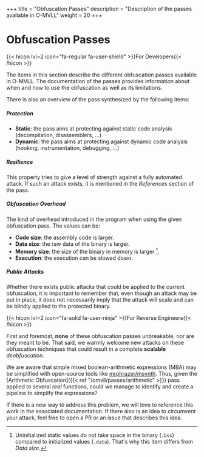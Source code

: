 +++
title       = "Obfuscation Passes"
description = "Description of the passes available in O-MVLL"
weight      = 20
+++

# Obfuscation Passes

{{< hicon lvl=2 icon="fa-regular fa-user-shield" >}}For Developers{{< /hicon >}}

The items in this section describe the different obfuscation passes available in O-MVLL.
The documentation of the passes provides information about when and how to use the obfuscation as well as
its limitations.

There is also an overview of the pass synthesized by the following items:

##### Protection

- **Static**: the pass aims at protecting against static code analysis (decompilation, disassemblers, ...)
- **Dynamic**: the pass aims at protecting against dynamic code analysis (hooking, instrumentation, debugging, ...)

##### Resilience

This property tries to give a level of strength against a fully automated attack. If such an attack exists,
it is mentioned in the *References* section of the pass.

##### Obfuscation Overhead

The kind of overhead introduced in the program when using the given obfuscation pass. The values can be:

- **Code size**: the assembly code is larger.
- **Data size**: the raw data of the binary is larger.
- **Memory size**: the size of the binary in memory is larger [^bss_vs_data].
- **Execution**: the execution can be slowed down.

##### Public Attacks

Whether there exists public attacks that could be applied to the current obfuscation, it is important to remember
that, even though an attack may be put in place, it does not necessarily imply that
the attack will scale and can be blindly applied to the protected binary.

{{< hicon lvl=2 icon="fa-solid fa-user-ninja" >}}For Reverse Engineers{{< /hicon >}}

First and foremost, **none** of these obfuscation passes unbreakable, nor are they meant to be.
That said, we warmly welcome new attacks on these obfuscation techniques that could result in a complete **scalable** *deobfuscation*.

We are aware that simple mixed boolean-arithmetic expressions (MBA) may be simplified with open-source
tools like [mrphrazer/msynth](https://github.com/mrphrazer/msynth). Thus,
given the [Arithmetic Obfuscation]({{< ref "/omvll/passes/arithmetic" >}}) pass applied to several *real* functions,
could we manage to identify and create a pipeline to simplify the expressions?

If there is a new way to address this problem, we will love to reference this work in the associated documentation.
If there also is an idea to circumvent your attack, feel free to open a PR or an issue that describes this
idea.

[^bss_vs_data]: Uninitialized static values do not take space in the binary (`.bss`) compared to initialized values (`.data`).
                That's why this item differs from *Data size*.
